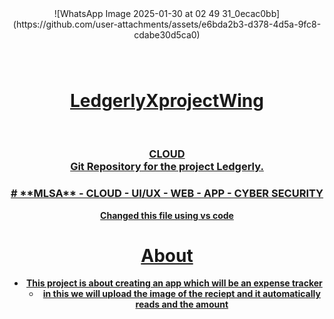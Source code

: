 <div align ="center">
![WhatsApp Image 2025-01-30 at 02 49 31_0ecac0bb](https://github.com/user-attachments/assets/e6bda2b3-d378-4d5a-9fc8-cdabe30d5ca0)
<b></b>

  <h5 style="border-bottom: none">
    <b>
<a href="https://github.com/user-attachments/assets/75bcff8f-33bf-46d0-b5c5-0918da8e7d2f">
<a href="https://github.com/user-attachments/assets/1eb69113-453e-43b2-890c-a2bb2073cb00">
</h5>
<br>
<h1>
LedgerlyXprojectWing
  </h1>
<br>
<h3>
CLOUD
<br>
Git Repository for the project Ledgerly.
<br>
  </h3>
<body>
  <a href="https://www.google.com/url?sa=i&url=https%3A%2F%2Fblog.codewithdan.com%2Fdocker-for-developers-understanding-the-core-concepts%2F&psig=AOvVaw0nUyD__nhdFR1zEg_im22R&ust=1738345982618000&source=images&cd=vfe&opi=89978449&ved=0CBQQjRxqFwoTCMD4mcuBnosDFQAAAAAdAAAAABAE">
</body>
    <h3>
# **MLSA**
- CLOUD
- UI/UX
- WEB
- APP
- CYBER SECURITY
  </h3>
 Changed this file using vs code

# **About**
- This project is about creating an app which will be an expense tracker
  <br>
   - in this we will upload the image of the reciept and it automatically reads and the amount
